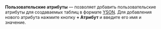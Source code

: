 **Пользовательские атрибуты** — позволяет добавить пользовательские атрибуты для создаваемых таблиц в формате [YSON](https://ytsaurus.tech/docs/ru/user-guide/storage/yson). Для добавления нового атрибута нажмите кнопку **+ Атрибут** и введите его имя и значение.
